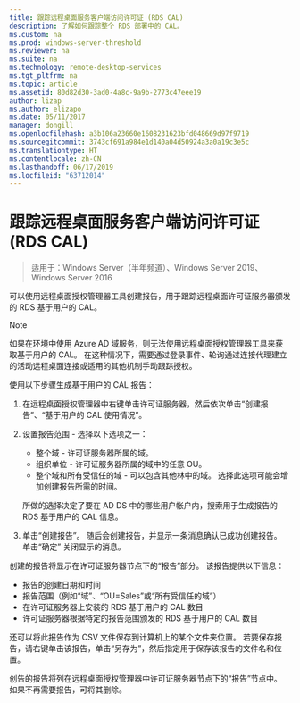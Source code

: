 ```yaml
---
title: 跟踪远程桌面服务客户端访问许可证 (RDS CAL)
description: 了解如何跟踪整个 RDS 部署中的 CAL。
ms.custom: na
ms.prod: windows-server-threshold
ms.reviewer: na
ms.suite: na
ms.technology: remote-desktop-services
ms.tgt_pltfrm: na
ms.topic: article
ms.assetid: 80d82d30-3ad0-4a8c-9a9b-2773c47eee19
author: lizap
ms.author: elizapo
ms.date: 05/11/2017
manager: dongill
ms.openlocfilehash: a3b106a23660e1608231623bfd048669d97f9719
ms.sourcegitcommit: 3743cf691a984e1d140a04d50924a3a0a19c3e5c
ms.translationtype: HT
ms.contentlocale: zh-CN
ms.lasthandoff: 06/17/2019
ms.locfileid: "63712014"
---
```

# <a name="track-your-remote-desktop-services-client-access-licenses-rds-cals"></a>跟踪远程桌面服务客户端访问许可证 (RDS CAL)

>适用于：Windows Server（半年频道）、Windows Server 2019、Windows Server 2016

可以使用远程桌面授权管理器工具创建报告，用于跟踪远程桌面许可证服务器颁发的 RDS 基于用户的 CAL。

> [!NOTE]
>  如果在环境中使用 Azure AD 域服务，则无法使用远程桌面授权管理器工具来获取基于用户的 CAL。 在这种情况下，需要通过登录事件、轮询通过连接代理建立的活动远程桌面连接或适用的其他机制手动跟踪授权。 

使用以下步骤生成基于用户的 CAL 报告：

1. 在远程桌面授权管理器中右键单击许可证服务器，然后依次单击“创建报告”、“基于用户的 CAL 使用情况”。  
2. 设置报告范围 - 选择以下选项之一：
   - 整个域 - 许可证服务器所属的域。
   - 组织单位 - 许可证服务器所属的域中的任意 OU。
   - 整个域和所有受信任的域 - 可以包含其他林中的域。 选择此选项可能会增加创建报告所需的时间。

   所做的选择决定了要在 AD DS 中的哪些用户帐户内，搜索用于生成报告的 RDS 基于用户的 CAL 信息。
3. 单击“创建报告”。  随后会创建报告，并显示一条消息确认已成功创建报告。 单击“确定”  关闭显示的消息。

创建的报告将显示在许可证服务器节点下的“报告”部分。 该报告提供以下信息：

- 报告的创建日期和时间
- 报告范围（例如“域”、“OU=Sales”或“所有受信任的域”）
- 在许可证服务器上安装的 RDS 基于用户的 CAL 数目
- 许可证服务器根据特定的报告范围颁发的 RDS 基于用户的 CAL 数目

还可以将此报告作为 CSV 文件保存到计算机上的某个文件夹位置。 若要保存报告，请右键单击该报告，单击“另存为”，然后指定用于保存该报告的文件名和位置。

创告的报告将列在远程桌面授权管理器中许可证服务器节点下的“报告”节点中。 如果不再需要报告，可将其删除。
